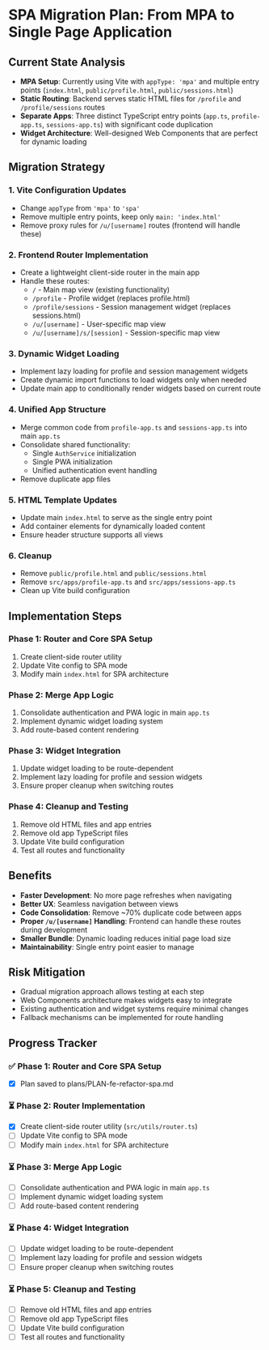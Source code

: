 # SPA Migration Plan: From MPA to Single Page Application

## Current State Analysis

- **MPA Setup**: Currently using Vite with `appType: 'mpa'` and multiple entry points (`index.html`, `public/profile.html`, `public/sessions.html`)
- **Static Routing**: Backend serves static HTML files for `/profile` and `/profile/sessions` routes
- **Separate Apps**: Three distinct TypeScript entry points (`app.ts`, `profile-app.ts`, `sessions-app.ts`) with significant code duplication
- **Widget Architecture**: Well-designed Web Components that are perfect for dynamic loading

## Migration Strategy

### 1. **Vite Configuration Updates**

- Change `appType` from `'mpa'` to `'spa'`
- Remove multiple entry points, keep only `main: 'index.html'`
- Remove proxy rules for `/u/[username]` routes (frontend will handle these)

### 2. **Frontend Router Implementation**

- Create a lightweight client-side router in the main app
- Handle these routes:
  - `/` - Main map view (existing functionality)
  - `/profile` - Profile widget (replaces profile.html)
  - `/profile/sessions` - Session management widget (replaces sessions.html)
  - `/u/[username]` - User-specific map view
  - `/u/[username]/s/[session]` - Session-specific map view

### 3. **Dynamic Widget Loading**

- Implement lazy loading for profile and session management widgets
- Create dynamic import functions to load widgets only when needed
- Update main app to conditionally render widgets based on current route

### 4. **Unified App Structure**

- Merge common code from `profile-app.ts` and `sessions-app.ts` into main `app.ts`
- Consolidate shared functionality:
  - Single `AuthService` initialization
  - Single PWA initialization
  - Unified authentication event handling
- Remove duplicate app files

### 5. **HTML Template Updates**

- Update main `index.html` to serve as the single entry point
- Add container elements for dynamically loaded content
- Ensure header structure supports all views

### 6. **Cleanup**

- Remove `public/profile.html` and `public/sessions.html`
- Remove `src/apps/profile-app.ts` and `src/apps/sessions-app.ts`
- Clean up Vite build configuration

## Implementation Steps

### Phase 1: Router and Core SPA Setup

1. Create client-side router utility
2. Update Vite config to SPA mode
3. Modify main `index.html` for SPA architecture

### Phase 2: Merge App Logic

1. Consolidate authentication and PWA logic in main `app.ts`
2. Implement dynamic widget loading system
3. Add route-based content rendering

### Phase 3: Widget Integration

1. Update widget loading to be route-dependent
2. Implement lazy loading for profile and session widgets
3. Ensure proper cleanup when switching routes

### Phase 4: Cleanup and Testing

1. Remove old HTML files and app entries
2. Remove old app TypeScript files
3. Update Vite build configuration
4. Test all routes and functionality

## Benefits

- **Faster Development**: No more page refreshes when navigating
- **Better UX**: Seamless navigation between views
- **Code Consolidation**: Remove ~70% duplicate code between apps
- **Proper `/u/[username]` Handling**: Frontend can handle these routes during development
- **Smaller Bundle**: Dynamic loading reduces initial page load size
- **Maintainability**: Single entry point easier to manage

## Risk Mitigation

- Gradual migration approach allows testing at each step
- Web Components architecture makes widgets easy to integrate
- Existing authentication and widget systems require minimal changes
- Fallback mechanisms can be implemented for route handling

## Progress Tracker

### ✅ Phase 1: Router and Core SPA Setup

- [x] Plan saved to plans/PLAN-fe-refactor-spa.md

### ⏳ Phase 2: Router Implementation

- [x] Create client-side router utility (`src/utils/router.ts`)
- [ ] Update Vite config to SPA mode
- [ ] Modify main `index.html` for SPA architecture

### ⏳ Phase 3: Merge App Logic

- [ ] Consolidate authentication and PWA logic in main `app.ts`
- [ ] Implement dynamic widget loading system
- [ ] Add route-based content rendering

### ⏳ Phase 4: Widget Integration

- [ ] Update widget loading to be route-dependent
- [ ] Implement lazy loading for profile and session widgets
- [ ] Ensure proper cleanup when switching routes

### ⏳ Phase 5: Cleanup and Testing

- [ ] Remove old HTML files and app entries
- [ ] Remove old app TypeScript files
- [ ] Update Vite build configuration
- [ ] Test all routes and functionality
